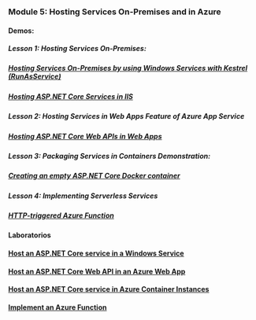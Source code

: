 ### Module 5: Hosting Services On-Premises and in Azure

#### Demos:

##### Lesson 1: Hosting Services On-Premises: 

##### [Hosting Services On-Premises by using Windows Services with Kestrel (RunAsService)](DemoFiles/01_HostInWindowsService)

##### [Hosting ASP.NET Core Services in IIS](DemoFiles/02_HostInIIS)

##### Lesson 2: Hosting Services in Web Apps Feature of Azure App Service

##### [Hosting ASP.NET Core Web APIs in Web Apps](DemoFiles/03_HostInAzure)

##### Lesson 3: Packaging Services in Containers Demonstration: 

##### [Creating an empty ASP.NET Core Docker container](DemoFiles/04_Host_In_Docker)

##### Lesson 4: Implementing Serverless Services

##### [HTTP-triggered Azure Function](DemoFiles/05_AzureFunctions)   


#### Laboratorios 


#### [Host an ASP.NET Core service in a Windows Service](Labfiles/Exercise1)

#### [Host an ASP.NET Core Web API in an Azure Web App](Labfiles/Exercise2)

#### [Host an ASP.NET Core service in Azure Container Instances](Labfiles/Exercise2)

#### [Implement an Azure Function](Labfiles/Exercise3)